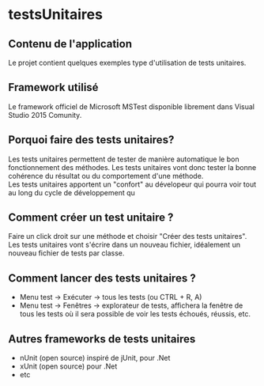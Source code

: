 # testsUnitaires
## Contenu de l'application 
Le projet contient quelques exemples type d'utilisation de tests unitaires. 
## Framework utilisé 
Le framework officiel de Microsoft MSTest disponible librement dans Visual Studio 2015 Comunity. 
## Porquoi faire des tests unitaires? 
Les tests unitaires permettent de tester de manière automatique le bon fonctionnement des méthodes. Les tests unitaires vont donc tester la bonne cohérence du résultat ou du comportement d'une méthode.  
Les tests unitaires apportent un "confort" au dévelopeur qui pourra voir tout au long du cycle de développement qu
## Comment créer un test unitaire ?  
Faire un click droit sur une méthode et choisir "Créer des tests unitaires". Les tests unitaires vont s'écrire dans un nouveau fichier, idéalement un nouveau fichier de tests par classe. 
## Comment lancer des tests unitaires ? 
* Menu test -> Exécuter -> tous les tests (ou CTRL + R, A) 
* Menu test -> Fenêtres -> explorateur de tests, affichera la fenêtre de tous les tests où il sera possible de voir les tests échoués, réussis, etc. 

## Autres frameworks de tests unitaires
* nUnit (open source) inspiré de jUnit, pour .Net
* xUnit (open source) pour .Net
* etc

